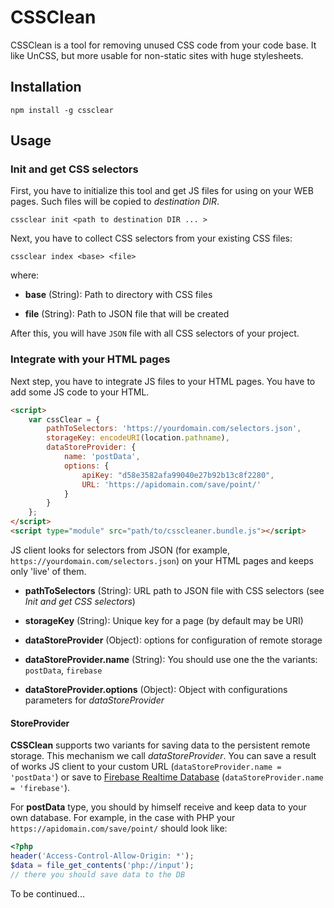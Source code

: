 # CSSClean

CSSClean is a tool for removing unused CSS code from your code base. It like UnCSS, but more usable for non-static sites with huge stylesheets. 

## Installation

```shell
npm install -g cssclear
```

## Usage

### Init and get CSS selectors

First, you have to initialize this tool and get JS files for using on your WEB pages. Such files will be copied to *destination DIR*.

```shell
cssclear init <path to destination DIR ... >
```

Next, you have to collect CSS selectors from your existing CSS files:

```shell
cssclear index <base> <file>
```

where:
- **base** (String): Path to directory with CSS files

- **file** (String): Path to JSON file that will be created

After this, you will have `JSON` file with all CSS selectors of your project.

### Integrate with your HTML pages

Next step, you have to integrate JS files to your HTML pages. You have to add some JS code to your HTML. 

```html
<script>
    var cssClear = {
        pathToSelectors: 'https://yourdomain.com/selectors.json',
        storageKey: encodeURI(location.pathname),
        dataStoreProvider: {
            name: 'postData',
            options: {
                apiKey: "d58e3582afa99040e27b92b13c8f2280",
                URL: 'https://apidomain.com/save/point/'
            }
        }
    };
</script>
<script type="module" src="path/to/csscleaner.bundle.js"></script>
```

JS client looks for selectors from JSON (for example, `https://yourdomain.com/selectors.json`) on your HTML pages and keeps only 'live' of them.

- **pathToSelectors** (String): URL path to JSON file with CSS selectors (see *Init and get CSS selectors*)

- **storageKey** (String): Unique key for a page (by default may be URI)

- **dataStoreProvider** (Object): options for configuration of remote storage

- **dataStoreProvider.name** (String): You should use one the the variants: `postData`, `firebase`

- **dataStoreProvider.options** (Object): Object with configurations parameters for *dataStoreProvider*

#### StoreProvider

**CSSClean** supports two variants for saving data to the persistent remote storage. This mechanism we call *dataStoreProvider*. You can save a result of works JS client to your custom URL (`dataStoreProvider.name = 'postData'`) or save to [Firebase Realtime Database](https://firebase.google.com/docs/database/) (`dataStoreProvider.name = 'firebase'`).

For **postData** type, you should by himself receive and keep data to your own database. For example, in the case with PHP your `https://apidomain.com/save/point/` should look like:

```php
<?php
header('Access-Control-Allow-Origin: *');
$data = file_get_contents('php://input');
// there you should save data to the DB
```






To be continued...
